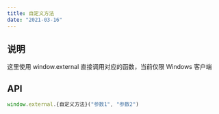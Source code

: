 ```yaml
---
title: 自定义方法
date: "2021-03-16"
---
```


## 说明

这里使用 window.external 直接调用对应的函数，当前仅限 Windows 客户端

## API

```js
window.external.{自定义方法}("参数1", "参数2")
```

<ClientOnly>
  <DebugPageCustoms/>
</ClientOnly>
